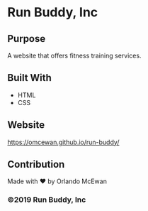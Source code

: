 # Run Buddy, Inc

## Purpose
A website that offers fitness training services.

## Built With
* HTML
* CSS

## Website
https://omcewan.github.io/run-buddy/

## Contribution
Made with ❤️ by Orlando McEwan

### ©️2019 Run Buddy, Inc 
